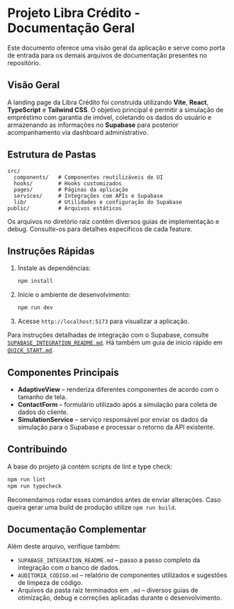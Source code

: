 # Projeto Libra Crédito - Documentação Geral

Este documento oferece uma visão geral da aplicação e serve como porta de entrada para os demais arquivos de documentação presentes no repositório.

## Visão Geral

A landing page da Libra Crédito foi construída utilizando **Vite**, **React**, **TypeScript** e **Tailwind CSS**. O objetivo principal é permitir a simulação de empréstimo com garantia de imóvel, coletando os dados do usuário e armazenando as informações no **Supabase** para posterior acompanhamento via dashboard administrativo.

## Estrutura de Pastas

```
src/
  components/   # Componentes reutilizáveis de UI
  hooks/        # Hooks customizados
  pages/        # Páginas da aplicação
  services/     # Integrações com APIs e Supabase
  lib/          # Utilidades e configuração do Supabase
public/         # Arquivos estáticos
```

Os arquivos no diretório raiz contêm diversos guias de implementação e debug. Consulte-os para detalhes específicos de cada feature.

## Instruções Rápidas

1. Instale as dependências:
   ```bash
   npm install
   ```
2. Inicie o ambiente de desenvolvimento:
   ```bash
   npm run dev
   ```
3. Acesse `http://localhost:5173` para visualizar a aplicação.

Para instruções detalhadas de integração com o Supabase, consulte [`SUPABASE_INTEGRATION_README.md`](../SUPABASE_INTEGRATION_README.md). Há também um guia de início rápido em [`QUICK_START.md`](../QUICK_START.md).

## Componentes Principais

- **AdaptiveView** – renderiza diferentes componentes de acordo com o tamanho de tela.
- **ContactForm** – formulário utilizado após a simulação para coleta de dados do cliente.
- **SimulationService** – serviço responsável por enviar os dados da simulação para o Supabase e processar o retorno da API existente.

## Contribuindo

A base do projeto já contém scripts de lint e type check:

```bash
npm run lint
npm run typecheck
```

Recomendamos rodar esses comandos antes de enviar alterações. Caso queira gerar uma build de produção utilize `npm run build`.

## Documentação Complementar

Além deste arquivo, verifique também:

- `SUPABASE_INTEGRATION_README.md` – passo a passo completo da integração com o banco de dados.
- `AUDITORIA_CODIGO.md` – relatório de componentes utilizados e sugestões de limpeza de código.
- Arquivos da pasta raíz terminados em `.md` – diversos guias de otimização, debug e correções aplicadas durante o desenvolvimento.

